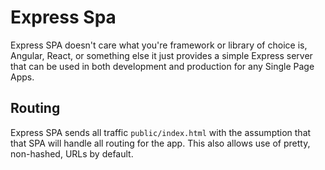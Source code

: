 # Express Spa

Express SPA doesn't care what you're framework or library of choice is, Angular,
React, or something else it just provides a simple Express server that can be used
in both development and production for any Single Page Apps.

## Routing
Express SPA sends all traffic `public/index.html` with the assumption that that SPA
will handle all routing for the app. This also allows use of pretty, non-hashed,
URLs by default.
